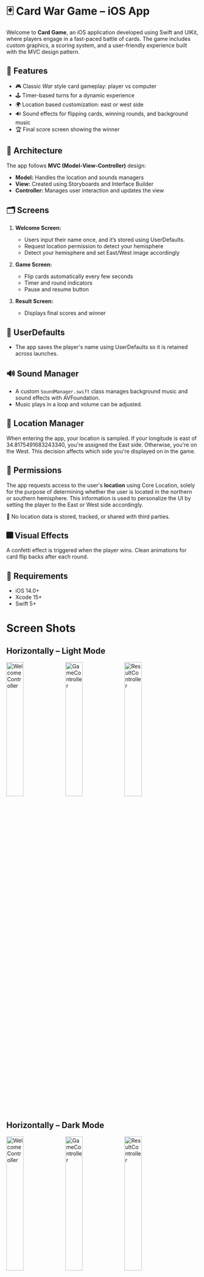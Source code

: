 # 🃏 Card War Game – iOS App

Welcome to **Card Game**, an iOS application developed using Swift and UIKit, where players engage in a fast-paced battle of cards. The game includes custom graphics, a scoring system, and a user-friendly experience built with the MVC design pattern.

## 📱 Features

- 🎮 Classic *War* style card gameplay: player vs computer
- 🕹️ Timer-based turns for a dynamic experience
- 🌍 Location based customization: east or west side
- 🔊 Sound effects for flipping cards, winning rounds, and background music
- 🏆 Final score screen showing the winner

## 🧱 Architecture

The app follows **MVC (Model-View-Controller)** design:

- **Model:** Handles the location and sounds managers
- **View:** Created using Storyboards and Interface Builder
- **Controller:** Manages user interaction and updates the view

## 🗂️ Screens

1. **Welcome Screen:**  
   - Users input their name once, and it’s stored using UserDefaults.
   - Request location permission to detect your hemisphere
   - Detect your hemisphere and set East/West image accordingly  

2. **Game Screen:**  
   - Flip cards automatically every few seconds  
   - Timer and round indicators  
   - Pause and resume button  

3. **Result Screen:**  
   - Displays final scores and winner  

## 💾 UserDefaults

- The app saves the player's name using UserDefaults so it is retained across launches.

## 🔊 Sound Manager

- A custom `SoundManager.swift` class manages background music and sound effects with AVFoundation.
- Music plays in a loop and volume can be adjusted.

## 📍 Location Manager
When entering the app, your location is sampled.
If your longitude is east of 34.8175491683243340, you're assigned the East side. Otherwise, you're on the West.
This decision affects which side you're displayed on in the game.
  
## 🔐 Permissions

The app requests access to the user's **location** using Core Location, solely for the purpose of determining whether the user is located in the northern or southern hemisphere. This information is used to personalize the UI by setting the player to the East or West side accordingly.

📌 No location data is stored, tracked, or shared with third parties.

## 🎆 Visual Effects
A confetti effect is triggered when the player wins.
Clean animations for card flip backs after each round.

## 🧪 Requirements

- iOS 14.0+
- Xcode 15+
- Swift 5+

# Screen Shots
## Horizontally – Light Mode
<img src="https://github.com/user-attachments/assets/35cb60db-3a2a-43dd-96a7-15159ce1a0bf" alt="WelcomeController" width="30%" height="30%">
<img src="https://github.com/user-attachments/assets/0ac57ed5-84ee-44e6-a232-321a13ab48d5" alt="GameController" width="30%" height="30%">
<img src="https://github.com/user-attachments/assets/2353e0f4-5b0e-4438-bc74-baef3774105f" alt="ResultController" width="30%" height="30%">

## Horizontally – Dark Mode
<img src="https://github.com/user-attachments/assets/40a304ec-3e57-402f-8006-24b02cef14ce" alt="WelcomeController" width="30%" height="30%">
<img src="https://github.com/user-attachments/assets/c0080584-61e6-4d6f-94f0-6c33fb00aa2c" alt="GameController" width="30%" height="30%">
<img src="https://github.com/user-attachments/assets/7bfa419d-26e0-4094-8218-5dd354fee6b9" alt="ResultController" width="30%" height="30%">

## Vertically – Light Mode
<img src="https://github.com/user-attachments/assets/0a7d1586-8025-4f43-96f7-96e9fef5f702" alt="WelcomeController" width="25%" height="15%">
<img src="https://github.com/user-attachments/assets/0ce4a00f-f9e5-4fec-b365-ac86f3b76de0" alt="GameController" width="27%" height="30%">
<img src="https://github.com/user-attachments/assets/99bee75c-8afb-4c70-918e-d2b8192b889f" alt="ResultController" width="26.5%" height="30%">


